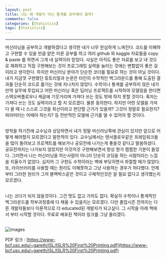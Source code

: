 ```yaml
---
layout: post
title: 나는 왜 개발이 아닌 통계를 공부해야 할까?
comments: false
categories: [Statistics]
tags: [Statistics]
---
```



<hr>
머신러닝을 공부하고 개발하겠다고 생각한 내가 너무 한심하게 느껴진다. 코드를 이해하고 구현할 수 있을 만큼 얕은 이론 공부를 하고 여러 github 와 kaggle 자료들을 copy & paste 를 하면서 그게 내 실력이라 믿었다. 사실은 아직도 좋은 자료를 보고 내 것으로 체화하고 직접 구현해보는 것이 프로그래밍 실력을 늘리는 것에는 변함없이 좋은 길이라고 생각한다. 하지만 머신러닝 분야가 단순한 코더를 필요로 하는 것이 아닐 것이다. 내가 지금껏 구현했던 튜토리얼과 논문은 타인의 수학적인 백그라운드를 통해 도출된 결과를 단순히 코드로 옮기는 것에 지나치지 않았다. 수학이나 통계를 공부하지 않은 내가 만약 실무에 투입되고 어떤 머신러닝 혹은 딥러닝 프로젝트를 시작하여 모델링을 한다면 스택오버플로우나 케글에 기웃거리며 가져다 쓰는 정도 밖에 하지 못할 것이다. 혹자는 가져다 쓰는 것도 실력이라고 할 지 모르겠다. 물론 동의한다. 하지만 어떤 모델을 가져다 쓸 때 나 스스로 그것을 최선이라고 판단할 근거가 있을까? 그것이 정말로 필요한지? 파라미터는 어때야 하는지? 등 전반적인 모델에 근거를 댈 수 있어야 할 것이다. <br><br>

방학을 하기전에 교수님과 상담하면서 내가 정말 머신러닝쪽에 관심이 있지만 앞으로 어떻게 해야할지 모르겠다고 말한적이 있다. 교수님께서는 텐서플로우같은 프레임워크들을 많이 돌려보고 프로젝트를 해보거나 공모전에 나가는게 좋을것 같다고 말씀하셨다. 공모전까지는 나가보지 않았지만 이것저것 구현해보면서 항상 뭔가 찜찜한 기분이 들었다. 그러면서 나는 머신러닝을 하는사람이 아니라 단순히 코딩을 하는 사람이라는 느낌을 지울수가 없었다. 심지어 그 구현도 수학이라는 벽에 부딪히면서 좌절할 때가 많았다. 또, 라이브러리를 사용할 때는 원리도 이해못하고 그냥 사용하는 경우가 허다했다. 언제부터 그러한 원리가 그저 블랙박스같은 것이고 구체적인것은 알 필요 없다고 생각했는지 모르겠다. <br><br>

나는 코더가 되지 않을것이다. 그건 멋도 없고 가치도 없다. 확실히 수학이나 통계적인 백그라운드를 학부과정중에 다 채울 수 있을지는 모르겠다. 다만 졸업시즌 전까지는 다른 개발자들보다 이론적으로 더 educated된 개발자가 되고싶다. 그 시작을 아래 책에서 부터 시작할 것이다. 무료로 배포된 책이라 링크를 그냥 올리겠다.<br><br>

![images](https://user-images.githubusercontent.com/17719651/51609605-e2dc0380-1f5d-11e9-98e4-01a927842d36.jpeg)

PDF 링크 : [https://www-bcf.usc.edu/~gareth/ISL/ISLR%20First%20Printing.pdf](https://www-bcf.usc.edu/~gareth/ISL/ISLR%20First%20Printing.pdf)


<br><br>


